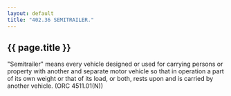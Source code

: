 ```yaml
---
layout: default 
title: "402.36 SEMITRAILER."
---
```


{{ page.title }}
----------------

"Semitrailer" means every vehicle designed or used for carrying persons
or property with another and separate motor vehicle so that in operation
a part of its own weight or that of its load, or both, rests upon and is
carried by another vehicle. (ORC 4511.01(N))
